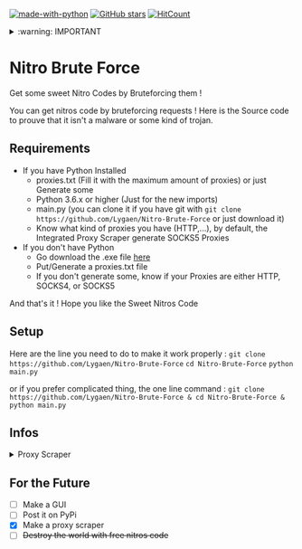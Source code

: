 [![made-with-python](https://img.shields.io/badge/Made%20with-Python-1f425f.svg)](https://www.python.org/)
[![GitHub stars](https://img.shields.io/github/stars/Lygaen/Nitro-Brute-Force.svg?style=social&label=Star&maxAge=2592000)](https://github.com/Lygaen/Nitro-Brute-Force)
[![HitCount](http://hits.dwyl.io/Lygaen/badges.svg)](https://github.com/Lygaen/Nitro-Brute-Force)


<details>
  <summary>:warning: IMPORTANT</summary>
This is a tool that I provide you. I don't make you force to use i in any way. Use it at your own risk.<br>
- You might get you're account suspended<br>
- I'm not responsible of your acts<br>
- Getting free things is not good<br>
- You are stealing the nitro of someone that you don't know<br>
- I didn't use because it's bad to steal from people
</details>


# Nitro Brute Force
Get some sweet Nitro Codes by Bruteforcing them !

You can get nitros code by bruteforcing requests !
Here is the Source code to prouve that it isn't a malware or some kind of trojan.

## Requirements
* If you have Python Installed
  * proxies.txt (Fill it with the maximum amount of proxies) or just Generate some
  * Python 3.6.x or higher (Just for the new imports)
  * main.py (you can clone it if you have git with `git clone https://github.com/Lygaen/Nitro-Brute-Force` or just download it)
  * Know what kind of proxies you have (HTTP,...), by default, the Integrated Proxy Scraper generate SOCKS5 Proxies
* If you don't have Python
  * Go download the .exe file [here](https://github.com/Lygaen/Nitro-Brute-Force/releases/tag/release)
  * Put/Generate a proxies.txt file
  * If you don't generate some, know if your Proxies are either HTTP, SOCKS4, or SOCKS5

And that's it ! Hope you like the Sweet Nitros Code

## Setup

Here are the line you need to do to make it work properly :
`git clone https://github.com/Lygaen/Nitro-Brute-Force`
`cd Nitro-Brute-Force`
`python main.py`

or if you prefer complicated thing, the one line command :
`git clone https://github.com/Lygaen/Nitro-Brute-Force & cd Nitro-Brute-Force & python main.py`

## Infos

<details>
  <summary>
  Proxy Scraper
  </summary>
  For the proxy scraper, I use the api of <a target="_blank" href="https://proxyscraper.com">proxyscraper.com</a> wich you can download a file that contain proxies that are updated every 5 minutes.<br>
The API URL that I use is this one :<br>
https://api.proxyscrape.com/?request=getproxies&proxytype=socks5&timeout=10000&country=all<br>
</details>

## For the Future
- [ ] Make a GUI
- [ ] Post it on PyPi
- [x] Make a proxy scraper
- [ ] ~~Destroy the world with free nitros code~~
